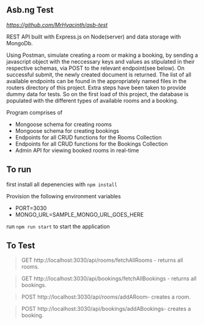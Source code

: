 ## Asb.ng Test ##
*https://github.com/MrHyacinth/asb-test*

REST API built with Express.js on Node(server) and data storage with MongoDb. 

Using Postman, simulate creating a room or making a booking, by sending a javascript object with the neccessary keys and values as stipulated in their respective schemas, via POST to the relevant endpoint(see below). On successful submit, the newly created document is returned. The list of all available endpoints can be found in the appropriately named files in the routers directory of this project. Extra steps have been taken to provide dummy data for tests. So on the first load of this project, the database is populated with the different types of available rooms and a booking.

Program comprises of
- Mongoose schema for creating rooms
- Mongoose schema for creating bookings
- Endpoints for all CRUD functions for the Rooms Collection
- Endpoints for all CRUD functions for the Bookings Collection
- Admin API for viewing booked rooms in real-time

## To run ##

first install all depenencies with `npm install`

Provision the following environment variables
- PORT=3030
- MONGO_URL=SAMPLE_MONGO_URL_GOES_HERE

run `npm run start` to start the application 

## To Test ##

> GET http://localhost:3030/api/rooms/fetchAllRooms - returns all rooms.

> GET http://localhost:3030/api/bookings/fetchAllBookings - returns all bookings.

> POST http://localhost:3030/api/rooms/addARoom- creates a room.

> POST http://localhost:3030/api/bookings/addABookings- creates a booking.



